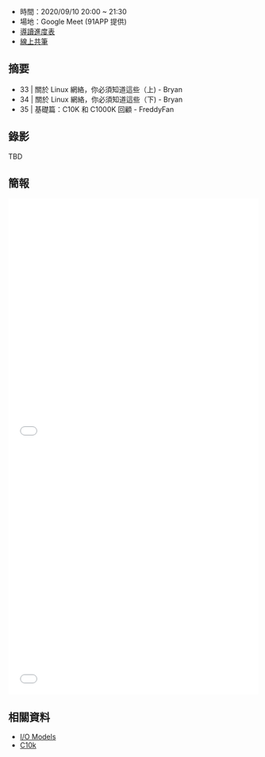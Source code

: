 
* 時間：2020/09/10 20:00 ~ 21:30
* 場地：Google Meet (91APP 提供)
* [導讀進度表](https://lds.guru/9tzsrm)
* [線上共筆](https://hackmd.io/r36QmQGtR6mHQPavMjDn8g)

## 摘要

* 33 | 關於 Linux 網絡，你必須知道這些（上) - Bryan
* 34 | 關於 Linux 網絡，你必須知道這些（下) - Bryan
* 35 | 基礎篇：C10K 和 C1000K 回顧 - FreddyFan

## 錄影

TBD

## 簡報

<embed src="/pdf/Linux/33_34_about_linux_network.pdf" type="application/pdf" width="100%" height="500px" />
<embed src="/pdf/Linux/35_recap_C10K_C1000K.pdf" type="application/pdf" width="100%" height="500px" />


## 相關資料

* [I/O Models](https://rickhw.github.io/2019/02/27/ComputerScience/IO-Models/)
* [C10k](http://www.kegel.com/c10k.html)